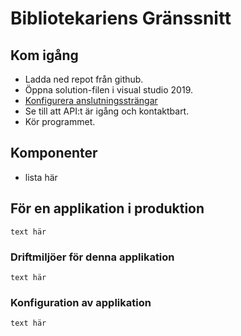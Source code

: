 # Bibliotekariens Gränssnitt

## Kom igång

- Ladda ned repot från github.
- Öppna solution-filen i visual studio 2019.
- [Konfigurera anslutningssträngar](#Konfiguration-av-applikation)
- Se till att API:t är igång och kontaktbart.
- Kör programmet.

## Komponenter

- lista här

##  För en applikation i produktion

    text här

### Driftmiljöer för denna applikation

    text här

### Konfiguration av applikation

    text här

    
